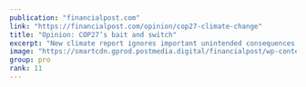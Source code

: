 ```yaml
---
publication: "financialpost.com"
link: "https://financialpost.com/opinion/cop27-climate-change"
title: "Opinion: COP27’s bait and switch"
excerpt: "New climate report ignores important unintended consequences that would inevitably affect Canada's economy and energy security. Read on."
image: "https://smartcdn.gprod.postmedia.digital/financialpost/wp-content/uploads/2022/11/no1122cop27.jpg"
group: pro
rank: 11
---
```

